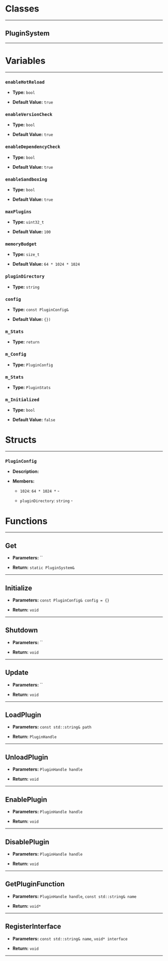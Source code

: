 # Classes
---

## PluginSystem
---




# Variables
---

### `enableHotReload`

- **Type:** `bool`

- **Default Value:** `true`



### `enableVersionCheck`

- **Type:** `bool`

- **Default Value:** `true`



### `enableDependencyCheck`

- **Type:** `bool`

- **Default Value:** `true`



### `enableSandboxing`

- **Type:** `bool`

- **Default Value:** `true`



### `maxPlugins`

- **Type:** `uint32_t`

- **Default Value:** `100`



### `memoryBudget`

- **Type:** `size_t`

- **Default Value:** `64 * 1024 * 1024`



### `pluginDirectory`

- **Type:** `string`



### `config`

- **Type:** `const PluginConfig&`

- **Default Value:** `{})`



### `m_Stats`

- **Type:** `return`



### `m_Config`

- **Type:** `PluginConfig`



### `m_Stats`

- **Type:** `PluginStats`



### `m_Initialized`

- **Type:** `bool`

- **Default Value:** `false`




# Structs
---

### `PluginConfig`

- **Description:** 

- **Members:**

  - `1024`: `64 * 1024 *` - 

  - `pluginDirectory`: `string` - 




# Functions
---

## Get



- **Parameters:** ``

- **Return:** `static PluginSystem&`

---

## Initialize



- **Parameters:** `const PluginConfig& config = {}`

- **Return:** `void`

---

## Shutdown



- **Parameters:** ``

- **Return:** `void`

---

## Update



- **Parameters:** ``

- **Return:** `void`

---

## LoadPlugin



- **Parameters:** `const std::string& path`

- **Return:** `PluginHandle`

---

## UnloadPlugin



- **Parameters:** `PluginHandle handle`

- **Return:** `void`

---

## EnablePlugin



- **Parameters:** `PluginHandle handle`

- **Return:** `void`

---

## DisablePlugin



- **Parameters:** `PluginHandle handle`

- **Return:** `void`

---

## GetPluginFunction



- **Parameters:** `PluginHandle handle`, `const std::string& name`

- **Return:** `void*`

---

## RegisterInterface



- **Parameters:** `const std::string& name`, `void* interface`

- **Return:** `void`

---

